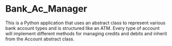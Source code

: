 # Bank_Ac_Manager
This is a Python application that uses an abstract class to represent various bank account types and is structured like an ATM. Every type of account will implement different methods for managing credits and debits and inherit from the Account abstract class.
